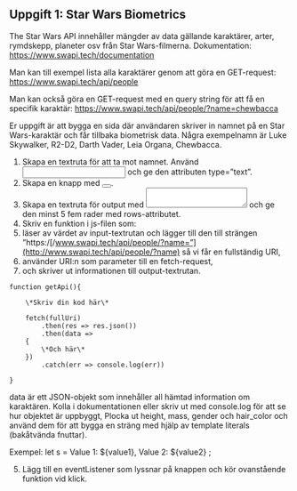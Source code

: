 ## **Uppgift 1: Star Wars Biometrics** 

The Star Wars API innehåller mängder av data gällande karaktärer, arter, rymdskepp, planeter osv från Star Wars-filmerna. Dokumentation:[ https://www.swapi.tech/documentation ](https://www.swapi.tech/documentation)

Man kan till exempel lista alla karaktärer genom att göra en GET-request: [https://www.swapi.tech/api/people ](https://www.swapi.tech/api/people)

Man kan också göra en GET-request med en query string för att få en specifik karaktär: [https://www.swapi.tech/api/people/?name=chewbacca ](https://www.swapi.tech/api/people/?name=chewbacca)

Er uppgift är att bygga en sida där användaren skriver in namnet på en Star Wars-karaktär och får tillbaka biometrisk data. Några exempelnamn är Luke Skywalker, R2-D2, Darth Vader, Leia Organa, Chewbacca. 

1. Skapa en textruta för att ta mot namnet. Använd <input></input> och ge den attributen type=”text”. 
1. Skapa en knapp med <button></button>. 
1. Skapa en textruta för output med <textarea></textarea> och ge den minst 5 fem rader med rows-attributet. 
1. Skriv en funktion i js-filen som: 
1. läser av värdet av input-textrutan och lägger till den till strängen ”https:/[/www.swapi.tech/api/people/?name=”](http://www.swapi.tech/api/people/?name) så vi får en fullständig URI, 
1. använder URI:n som parameter till en fetch-request, 
1. och skriver ut informationen till output-textrutan. 

```
function getApi(){

	\*Skriv din kod här\*

	fetch(fullUri) 
		.then(res => res.json()) 
		.then(data => 
	{ 
		\*Och här\*
	}) 
		.catch(err => console.log(err)) 

} 
```

data är ett JSON-objekt som innehåller all hämtad information om karaktären. Kolla i dokumentationen eller skriv ut med console.log för att se hur objektet är uppbyggt, Plocka ut height, mass, gender och hair\_color och använd dem för att bygga en sträng med hjälp av template literals (bakåtvända fnuttar). 

Exempel: let s =  Value 1: ${value1}, Value 2: ${value2} ; 

5. Lägg till en eventListener som lyssnar på knappen och kör ovanstående funktion vid klick. 
